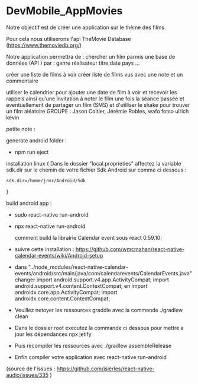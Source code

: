 # DevMobile_AppMovies

Notre objectif est de créer une application sur le thème des films.

Pour cela nous utiliserons l'api TheMovie Database (https://www.themoviedb.org/)


Notre application permettra de :
 chercher un film parmis une base de données (API ) par :
genre
réalisateur
titre
date
pays
...



créer une liste de films à voir
créer liste de films vus avec une note et un commentaire

utiliser le calendrier pour ajouter une date de film à voir et recevoir les rappels ainsi qu’une invitation à noter le film une fois la séance passée
et éventuellement de partager un film (SMS) et d'utiliser le shake pour trouver un film aléatoire
GROUPE : Jason Coltier, Jérémie Robles, wafo fotso ulrich kevin





petite note :


generate android folder :
- npm run eject


installation linux 
{
	Dans le dossier "local.proprieties" affectez la variable sdk.dir sur le chemin de votre
	fichier Sdk Android sur comme ci dessous :
	
	sdk.dir=/home/jrmr/Android/Sdk
}

build android app :
- sudo react-native run-android
- npx react-native run-android



	comment build la librairie Calendar event sous react 0.59.10:

- suivre cette installation :
	https://github.com/wmcmahan/react-native-calendar-events/wiki/Android-setup

- dans "../node_modules/react-native-calendar-events/android/src/main/java/com/calendarevents/CalendarEvents.java"
	changer 
		import android.support.v4.app.ActivityCompat;
		import android.support.v4.content.ContextCompat;
	en 
		import androidx.core.app.ActivityCompat;
		import androidx.core.content.ContextCompat;

- Veuillez netoyer les ressources graddle avec la commande
	./gradlew clean

- Dans le dossier root executez la commande ci dessous pour mettre a jour les dépendances
	npx jetify

- Puis recompiler les ressources avec 
	./gradlew assembleRelease

- Enfin compiler votre application avec 
	react-native run-android

(source de l'issues : https://github.com/jsierles/react-native-audio/issues/335 )